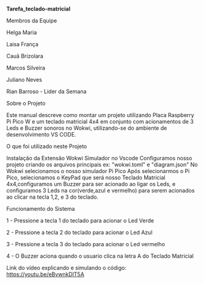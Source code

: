 **Tarefa_teclado-matricial**

Membros da Equipe

Helga Maria

Laisa França

Cauã Brizolara

Marcos Silveira

Juliano Neves

Rian Barroso - Lider da Semana


Sobre o Projeto

Este manual descreve como montar um projeto utilizando Placa Raspberry Pi Pico W e um teclado matricial 4x4 em conjunto com acionamentos de 3 Leds e Buzzer sonoros no Wokwi, utilizando-se do ambiente de desenvolvimento VS CODE.



O que foi utilizado neste Projeto

 Instalação da Extensão Wokwi Simulador no Vscode
 Configuramos nosso projeto criando os arquivos principais ex: "wokwi.toml" e "diagram.json"
 No Wokwi selecionamos o nosso simulador Pi Pico
 Após selecionarmos o Pi Pico, selecionamos o KeyPad que será nosso Teclado Matricial 4x4,configuramos um Buzzer para ser acionado ao ligar os Leds, e configuramos 3 Leds na cor(verde,azul e vermelho) para serem acionados ao clicar na tecla 1,2, e 3 do teclado.

Funcionamento do Sistema

1 - Pressione a tecla 1 do teclado para acionar o Led Verde

2 - Pressione a tecla 2 do teclado para acionar o Led Azul

3 - Pressione a tecla 3 do teclado para acionar o Led vermelho

4 - O Buzzer aciona quando o usuario clica na letra A do Teclado Matricial

Link do vídeo explicando e simulando o código: https://youtu.be/eBvwnkDlT5A
